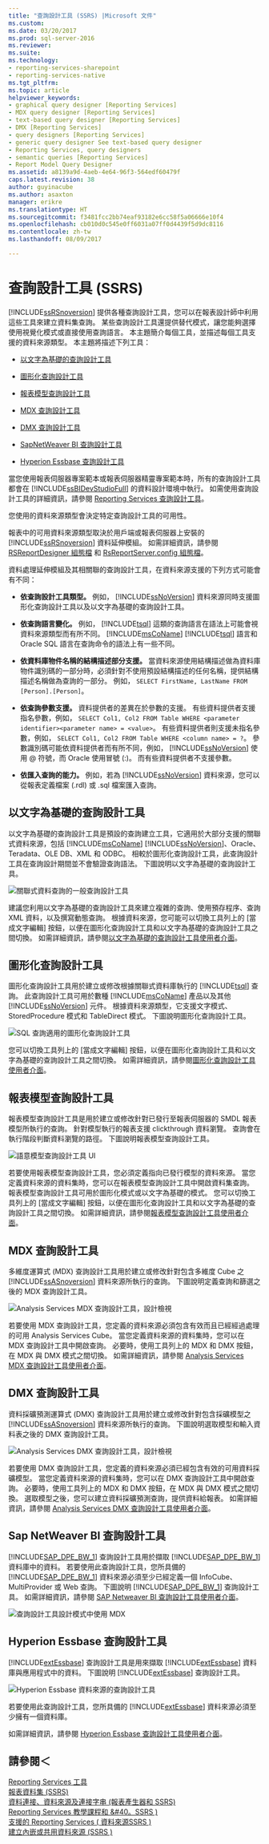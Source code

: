 ```yaml
---
title: "查詢設計工具 (SSRS) |Microsoft 文件"
ms.custom: 
ms.date: 03/20/2017
ms.prod: sql-server-2016
ms.reviewer: 
ms.suite: 
ms.technology:
- reporting-services-sharepoint
- reporting-services-native
ms.tgt_pltfrm: 
ms.topic: article
helpviewer_keywords:
- graphical query designer [Reporting Services]
- MDX query designer [Reporting Services]
- text-based query designer [Reporting Services]
- DMX [Reporting Services]
- query designers [Reporting Services]
- generic query designer See text-based query designer
- Reporting Services, query designers
- semantic queries [Reporting Services]
- Report Model Query Designer
ms.assetid: a8139a9d-4aeb-4e64-96f3-564edf60479f
caps.latest.revision: 38
author: guyinacube
ms.author: asaxton
manager: erikre
ms.translationtype: HT
ms.sourcegitcommit: f3481fcc2bb74eaf93182e6cc58f5a06666e10f4
ms.openlocfilehash: cb010d0c545e0ff6031a07ff0d4439f5d9dc8116
ms.contentlocale: zh-tw
ms.lasthandoff: 08/09/2017

---
```

# <a name="query-design-tools-ssrs"></a>查詢設計工具 (SSRS)
  [!INCLUDE[ssRSnoversion](../../includes/ssrsnoversion-md.md)] 提供各種查詢設計工具，您可以在報表設計師中利用這些工具來建立資料集查詢。 某些查詢設計工具還提供替代模式，讓您能夠選擇使用視覺化模式或直接使用查詢語言。 本主題簡介每個工具，並描述每個工具支援的資料來源類型。 本主題將描述下列工具：  
  
-   [以文字為基礎的查詢設計工具](#Textbased)  
  
-   [圖形化查詢設計工具](#Graphical)  
  
-   [報表模型查詢設計工具](#Model)  
  
-   [MDX 查詢設計工具](#MDX)  
  
-   [DMX 查詢設計工具](#DMX)  
  
-   [SapNetWeaver BI 查詢設計工具](#SAPBW)  
  
-   [Hyperion Essbase 查詢設計工具](#Hyperion)  
  
 當您使用報表伺服器專案範本或報表伺服器精靈專案範本時，所有的查詢設計工具都會在 [!INCLUDE[ssBIDevStudioFull](../../includes/ssbidevstudiofull-md.md)] 的資料設計環境中執行。 如需使用查詢設計工具的詳細資訊，請參閱 [Reporting Services 查詢設計工具](http://msdn.microsoft.com/library/07efd3f1-804f-45f7-b62a-3e727a3d9835)。  
  
 您使用的資料來源類型會決定特定查詢設計工具的可用性。  
  
 報表中的可用資料來源類型取決於用戶端或報表伺服器上安裝的 [!INCLUDE[ssRSnoversion](../../includes/ssrsnoversion-md.md)] 資料延伸模組。 如需詳細資訊，請參閱 [RSReportDesigner 組態檔](../../reporting-services/report-server/rsreportdesigner-configuration-file.md) 和 [RsReportServer.config 組態檔](../../reporting-services/report-server/rsreportserver-config-configuration-file.md)。  
  
 資料處理延伸模組及其相關聯的查詢設計工具，在資料來源支援的下列方式可能會有不同：  
  
-   **依查詢設計工具類型。** 例如， [!INCLUDE[ssNoVersion](../../includes/ssnoversion-md.md)] 資料來源同時支援圖形化查詢設計工具以及以文字為基礎的查詢設計工具。  
  
-   **依查詢語言變化。** 例如， [!INCLUDE[tsql](../../includes/tsql-md.md)] 這類的查詢語言在語法上可能會視資料來源類型而有所不同。 [!INCLUDE[msCoName](../../includes/msconame-md.md)] [!INCLUDE[tsql](../../includes/tsql-md.md)] 語言和 Oracle SQL 語言在查詢命令的語法上有一些不同。  
  
-   **依資料庫物件名稱的結構描述部分支援。** 當資料來源使用結構描述做為資料庫物件識別碼的一部分時，必須針對不使用預設結構描述的任何名稱，提供結構描述名稱做為查詢的一部分。 例如， `SELECT FirstName, LastName FROM [Person].[Person]`。  
  
-   **依查詢參數支援。** 資料提供者的差異在於參數的支援。 有些資料提供者支援指名參數，例如， `SELECT Col1, Col2 FROM Table WHERE <parameter identifier><parameter name> = <value>`。 有些資料提供者則支援未指名參數，例如， `SELECT Col1, Col2 FROM Table WHERE <column name> = ?`。 參數識別碼可能依資料提供者而有所不同，例如， [!INCLUDE[ssNoVersion](../../includes/ssnoversion-md.md)] 使用 @ 符號，而 Oracle 使用冒號 (:)。 而有些資料提供者不支援參數。  
  
-   **依匯入查詢的能力。** 例如，若為 [!INCLUDE[ssNoVersion](../../includes/ssnoversion-md.md)] 資料來源，您可以從報表定義檔案 (.rdl) 或 .sql 檔案匯入查詢。  
  
##  <a name="Textbased"></a> 以文字為基礎的查詢設計工具  
 以文字為基礎的查詢設計工具是預設的查詢建立工具，它適用於大部分支援的關聯式資料來源，包括 [!INCLUDE[msCoName](../../includes/msconame-md.md)] [!INCLUDE[ssNoVersion](../../includes/ssnoversion-md.md)]、Oracle、Teradata、OLE DB、XML 和 ODBC。 相較於圖形化查詢設計工具，此查詢設計工具在查詢設計期間並不會驗證查詢語法。 下圖說明以文字為基礎的查詢設計工具。  
  
 ![關聯式資料查詢的一般查詢設計工具](../../reporting-services/report-data/media/rsqd-dsaw-sql-generic.gif "關聯式資料查詢的一般查詢設計工具")  
  
 建議您利用以文字為基礎的查詢設計工具來建立複雜的查詢、使用預存程序、查詢 XML 資料，以及撰寫動態查詢。 根據資料來源，您可能可以切換工具列上的 [當成文字編輯] 按鈕，以便在圖形化查詢設計工具和以文字為基礎的查詢設計工具之間切換。 如需詳細資訊，請參閱[以文字為基礎的查詢設計工具使用者介面](http://msdn.microsoft.com/library/44b7c664-03aa-494e-a484-052b318e810c)。  
  
##  <a name="Graphical"></a> 圖形化查詢設計工具  
 圖形化查詢設計工具用於建立或修改根據關聯式資料庫執行的 [!INCLUDE[tsql](../../includes/tsql-md.md)] 查詢。 此查詢設計工具可用於數種 [!INCLUDE[msCoName](../../includes/msconame-md.md)] 產品以及其他 [!INCLUDE[ssNoVersion](../../includes/ssnoversion-md.md)] 元件。 根據資料來源類型，它支援文字模式、StoredProcedure 模式和 TableDirect 模式。 下圖說明圖形化查詢設計工具。  
  
 ![SQL 查詢適用的圖形化查詢設計工具](../../reporting-services/report-data/media/rsqd-dsaw-sql.gif "SQL 查詢適用的圖形化查詢設計工具")  
  
 您可以切換工具列上的 [當成文字編輯] 按鈕，以便在圖形化查詢設計工具和以文字為基礎的查詢設計工具之間切換。 如需詳細資訊，請參閱[圖形化查詢設計工具使用者介面](../../reporting-services/report-data/graphical-query-designer-user-interface.md)。  
  
##  <a name="Model"></a> 報表模型查詢設計工具  
 報表模型查詢設計工具是用於建立或修改針對已發行至報表伺服器的 SMDL 報表模型所執行的查詢。 針對模型執行的報表支援 clickthrough 資料瀏覽。 查詢會在執行階段判斷資料瀏覽的路徑。 下圖說明報表模型查詢設計工具。  
  
 ![語意模型查詢設計工具 UI](../../reporting-services/report-data/media/rsqd-dsawmodel-smql.gif "語意模型查詢設計工具 UI")  
  
 若要使用報表模型查詢設計工具，您必須定義指向已發行模型的資料來源。 當您定義資料來源的資料集時，您可以在報表模型查詢設計工具中開啟資料集查詢。 報表模型查詢設計工具可用於圖形化模式或以文字為基礎的模式。 您可以切換工具列上的 [當成文字編輯] 按鈕，以便在圖形化查詢設計工具和以文字為基礎的查詢設計工具之間切換。 如需詳細資訊，請參閱[報表模型查詢設計工具使用者介面](../../reporting-services/report-data/report-model-query-designer-user-interface.md)。  
  
##  <a name="MDX"></a> MDX 查詢設計工具  
 多維度運算式 (MDX) 查詢設計工具用於建立或修改針對包含多維度 Cube 之 [!INCLUDE[ssASnoversion](../../includes/ssasnoversion-md.md)] 資料來源所執行的查詢。 下圖說明定義查詢和篩選之後的 MDX 查詢設計工具。  
  
 ![Analysis Services MDX 查詢設計工具，設計檢視](../../reporting-services/report-data/media/rsqd-dsawas-mdx-designmode.gif "Analysis Services MDX 查詢設計工具，設計檢視")  
  
 若要使用 MDX 查詢設計工具，您定義的資料來源必須包含有效而且已經經過處理的可用 Analysis Services Cube。 當您定義資料來源的資料集時，您可以在 MDX 查詢設計工具中開啟查詢。 必要時，使用工具列上的 MDX 和 DMX 按鈕，在 MDX 與 DMX 模式之間切換。 如需詳細資訊，請參閱 [Analysis Services MDX 查詢設計工具使用者介面](../../reporting-services/report-data/analysis-services-mdx-query-designer-user-interface.md)。  
  
##  <a name="DMX"></a> DMX 查詢設計工具  
 資料採礦預測運算式 (DMX) 查詢設計工具用於建立或修改針對包含採礦模型之 [!INCLUDE[ssASnoversion](../../includes/ssasnoversion-md.md)] 資料來源所執行的查詢。 下圖說明選取模型和輸入資料表之後的 DMX 查詢設計工具。  
  
 ![Analysis Services DMX 查詢設計工具，設計檢視](../../reporting-services/report-data/media/rsqd-dsawas-dmx-designmode.gif "Analysis Services DMX 查詢設計工具，設計檢視")  
  
 若要使用 DMX 查詢設計工具，您定義的資料來源必須已經包含有效的可用資料採礦模型。 當您定義資料來源的資料集時，您可以在 DMX 查詢設計工具中開啟查詢。 必要時，使用工具列上的 MDX 和 DMX 按鈕，在 MDX 與 DMX 模式之間切換。 選取模型之後，您可以建立資料採礦預測查詢，提供資料給報表。 如需詳細資訊，請參閱 [Analysis Services DMX 查詢設計工具使用者介面](../../reporting-services/report-data/analysis-services-dmx-query-designer-user-interface.md)。  
  
##  <a name="SAPBW"></a> Sap NetWeaver BI 查詢設計工具  
 [!INCLUDE[SAP_DPE_BW_1](../../includes/sap-dpe-bw-1-md.md)] 查詢設計工具用於擷取 [!INCLUDE[SAP_DPE_BW_1](../../includes/sap-dpe-bw-1-md.md)] 資料庫中的資料。 若要使用此查詢設計工具，您所具備的 [!INCLUDE[SAP_DPE_BW_1](../../includes/sap-dpe-bw-1-md.md)] 資料來源必須至少已經定義一個 InfoCube、MultiProvider 或 Web 查詢。 下圖說明 [!INCLUDE[SAP_DPE_BW_1](../../includes/sap-dpe-bw-1-md.md)] 查詢設計工具。 如需詳細資訊，請參閱 [SAP Netweaver BI 查詢設計工具使用者介面](../../reporting-services/report-data/sap-netweaver-bi-query-designer-user-interface.md)。  
  
 ![查詢設計工具設計模式中使用 MDX](../../reporting-services/report-data/media/rsqd-dssapbw-mdx-designmode.gif "設計模式中使用 MDX 查詢設計工具")  
  
##  <a name="Hyperion"></a> Hyperion Essbase 查詢設計工具  
 [!INCLUDE[extEssbase](../../includes/extessbase-md.md)] 查詢設計工具是用來擷取 [!INCLUDE[extEssbase](../../includes/extessbase-md.md)] 資料庫與應用程式中的資料。 下圖說明 [!INCLUDE[extEssbase](../../includes/extessbase-md.md)] 查詢設計工具。  
  
 ![Hyperion Essbase 資料來源的查詢設計工具](../../reporting-services/report-data/media/rsqd-dshyperionessbase-mdx-designmode.gif "Hyperion Essbase 資料來源的查詢設計工具")  
  
 若要使用此查詢設計工具，您所具備的 [!INCLUDE[extEssbase](../../includes/extessbase-md.md)] 資料來源必須至少擁有一個資料庫。  
  
 如需詳細資訊，請參閱 [Hyperion Essbase 查詢設計工具使用者介面](../../reporting-services/report-data/hyperion-essbase-query-designer-user-interface.md)。  
  
## <a name="see-also"></a>請參閱＜  
 [Reporting Services 工具](../../reporting-services/tools/reporting-services-tools.md)   
 [報表資料集 &#40;SSRS&#41;](../../reporting-services/report-data/report-datasets-ssrs.md)   
 [資料連接、資料來源及連接字串 &#40;報表產生器和 SSRS&#41;](../../reporting-services/report-data/data-connections-data-sources-and-connection-strings-report-builder-and-ssrs.md)   
 [Reporting Services 教學課程和 &#40。SSRS &#41;](../../reporting-services/reporting-services-tutorials-ssrs.md)   
 [支援的 Reporting Services &#40; 資料來源SSRS &#41;](../../reporting-services/report-data/data-sources-supported-by-reporting-services-ssrs.md)   
 [建立內嵌或共用資料來源 &#40;SSRS &#41;](http://msdn.microsoft.com/library/b111a8d0-a60d-4c8b-b00a-51644b19c34b)  
  
  
